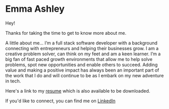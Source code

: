 # Emma Ashley
Hey! 

Thanks for taking the time to get to know more about me. 


A little about me... I’m a full stack software developer with a background connecting with entrepreneurs and helping their businesses grow.  I am a creative problem solver, can think on my feet and am a keen learner.  I’m a big fan of fast paced growth environments that allow me to help solve problems, spot new opportunities and enable others to succeed.  Adding value and making a positive impact has always been an important part of the work that I do and will continue to be as I embark on my new adventure in tech.


Here's a link to my [resume](https://github.com/emmanio/My-Resume/blob/master/EmmaAshleyCV.pdf) which is also available to be downloaded.

If you'd like to connect, you can find me on [LinkedIn](https://www.linkedin.com/in/emmanioashley/)

